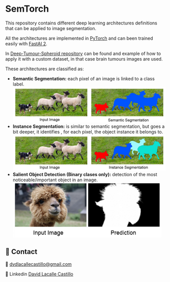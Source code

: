 # SemTorch

This repository contains different deep learning architectures definitions that can be applied to image segmentation. 

All the architectures are implemented in [PyTorch](https://pytorch.org/) and can been trained easily with [FastAI 2](https://github.com/fastai/fastaihttps://github.com/fastai/fastai). 

In [Deep-Tumour-Spheroid repository](https://github.com/WaterKnight1998/Deep-Tumour-Spheroid) can be found and example of how to apply it with a custom dataset, in that case brain tumours images are used.

These architectures are classified as:

* **Semantic Segmentation:** each pixel of an image is linked to a class label.
![Semantic Segmentation](https://raw.githubusercontent.com/WaterKnight1998/SemTorch/develop/readme_images/semantic_segmentation.png)
* **Instance Segmentation:** is similar to semantic segmentation, but goes a bit deeper, it identifies , for each pixel, the object instance it belongs to.
![Instance Segmentation](https://raw.githubusercontent.com/WaterKnight1998/SemTorch/develop/readme_images/instance_segmentation.png)
* **Salient Object Detection (Binary clases only):** detection of the most noticeable/important object in an image.
![Salient Object Detection](https://raw.githubusercontent.com/WaterKnight1998/SemTorch/develop/readme_images/salient_object_detection.png)

## 📩 Contact
📧 dvdlacallecastillo@gmail.com

💼 Linkedin [David Lacalle Castillo](https://es.linkedin.com/in/david-lacalle-castillo-5b6280173)